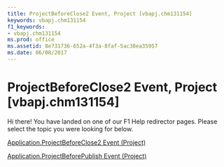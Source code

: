 ```yaml
---
title: ProjectBeforeClose2 Event, Project [vbapj.chm131154]
keywords: vbapj.chm131154
f1_keywords:
- vbapj.chm131154
ms.prod: office
ms.assetid: 8e731736-652a-4f3a-8faf-5ac38ea35957
ms.date: 06/08/2017
---
```



# ProjectBeforeClose2 Event, Project [vbapj.chm131154]

Hi there! You have landed on one of our F1 Help redirector pages. Please select the topic you were looking for below.

[Application.ProjectBeforeClose2 Event (Project)](http://msdn.microsoft.com/library/24b43d85-f99c-915c-47fe-0df5875fc479%28Office.15%29.aspx)

[Application.ProjectBeforePublish Event (Project)](http://msdn.microsoft.com/library/5778ec6c-a8c0-0a05-145c-c9ad6132bf87%28Office.15%29.aspx)


